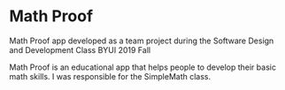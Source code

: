 # Math Proof

Math Proof app developed as a team project during the Software Design and Development Class BYUI 2019 Fall

Math Proof is an educational app that helps people to develop their basic math skills. I was responsible for the SimpleMath class. 
